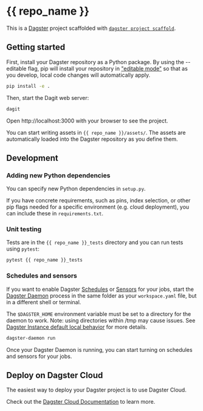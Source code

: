 # {{ repo_name }}

This is a [Dagster](https://dagster.io/) project scaffolded with [`dagster project scaffold`](https://docs.dagster.io/getting-started/create-new-project).

## Getting started

First, install your Dagster repository as a Python package. By using the --editable flag, pip will install your repository in ["editable mode"](https://pip.pypa.io/en/latest/topics/local-project-installs/#editable-installs) so that as you develop, local code changes will automatically apply.

```bash
pip install -e .
```

Then, start the Dagit web server:

```bash
dagit
```

Open http://localhost:3000 with your browser to see the project.

You can start writing assets in `{{ repo_name }}/assets/`. The assets are automatically loaded into the Dagster repository as you define them.

## Development


### Adding new Python dependencies

You can specify new Python dependencies in `setup.py`.

If you have concrete requirements, such as pins, index selection, or other pip flags needed for a specific environment (e.g. cloud deployment), you can include these in `requirements.txt`.


### Unit testing

Tests are in the `{{ repo_name }}_tests` directory and you can run tests using `pytest`:

```bash
pytest {{ repo_name }}_tests
```

### Schedules and sensors

If you want to enable Dagster [Schedules](https://docs.dagster.io/concepts/partitions-schedules-sensors/schedules) or [Sensors](https://docs.dagster.io/concepts/partitions-schedules-sensors/sensors) for your jobs, start the [Dagster Daemon](https://docs.dagster.io/deployment/dagster-daemon) process in the same folder as your `workspace.yaml` file, but in a different shell or terminal.

The `$DAGSTER_HOME` environment variable must be set to a directory for the daemon to work. Note: using directories within /tmp may cause issues. See [Dagster Instance default local behavior](https://docs.dagster.io/deployment/dagster-instance#default-local-behavior) for more details.

```bash
dagster-daemon run
```

Once your Dagster Daemon is running, you can start turning on schedules and sensors for your jobs.

## Deploy on Dagster Cloud

The easiest way to deploy your Dagster project is to use Dagster Cloud.

Check out the [Dagster Cloud Documentation](https://docs.dagster.cloud) to learn more.